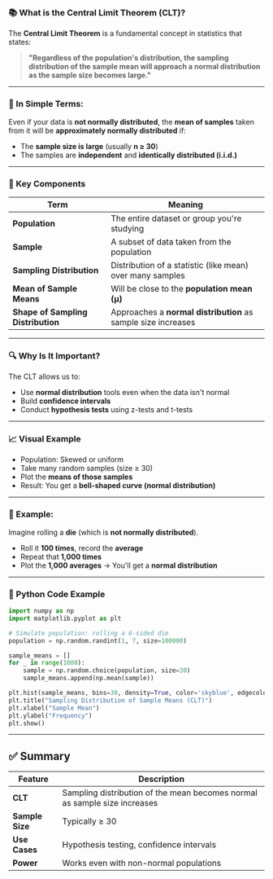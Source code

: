 ### 📚 What is the **Central Limit Theorem (CLT)?**

The **Central Limit Theorem** is a fundamental concept in statistics that states:

> **"Regardless of the population's distribution, the sampling distribution of the sample mean will approach a normal distribution as the sample size becomes large."**

---

### 🧠 In Simple Terms:

Even if your data is **not normally distributed**, the **mean of samples** taken from it will be **approximately normally distributed** if:

* The **sample size is large** (usually **n ≥ 30**)
* The samples are **independent** and **identically distributed (i.i.d.)**

---

### 🧪 Key Components

| Term                               | Meaning                                                       |
| ---------------------------------- | ------------------------------------------------------------- |
| **Population**                     | The entire dataset or group you're studying                   |
| **Sample**                         | A subset of data taken from the population                    |
| **Sampling Distribution**          | Distribution of a statistic (like mean) over many samples     |
| **Mean of Sample Means**           | Will be close to the **population mean (μ)**                  |
| **Shape of Sampling Distribution** | Approaches a **normal distribution** as sample size increases |

---

### 🔍 Why Is It Important?

The CLT allows us to:

* Use **normal distribution** tools even when the data isn't normal
* Build **confidence intervals**
* Conduct **hypothesis tests** using z-tests and t-tests

---

### 📈 Visual Example

* Population: Skewed or uniform
* Take many random samples (size ≥ 30)
* Plot the **means of those samples**
* Result: You get a **bell-shaped curve (normal distribution)**

---

### 📐 Example:

Imagine rolling a **die** (which is **not normally distributed**).

* Roll it **100 times**, record the **average**
* Repeat that **1,000 times**
* Plot the **1,000 averages** → You'll get a **normal distribution**

---

### 🧪 Python Code Example

```python
import numpy as np
import matplotlib.pyplot as plt

# Simulate population: rolling a 6-sided die
population = np.random.randint(1, 7, size=100000)

sample_means = []
for _ in range(1000):
    sample = np.random.choice(population, size=30)
    sample_means.append(np.mean(sample))

plt.hist(sample_means, bins=30, density=True, color='skyblue', edgecolor='black')
plt.title("Sampling Distribution of Sample Means (CLT)")
plt.xlabel("Sample Mean")
plt.ylabel("Frequency")
plt.show()
```

---

## ✅ Summary

| Feature         | Description                                                               |
| --------------- | ------------------------------------------------------------------------- |
| **CLT**         | Sampling distribution of the mean becomes normal as sample size increases |
| **Sample Size** | Typically ≥ 30                                                            |
| **Use Cases**   | Hypothesis testing, confidence intervals                                  |
| **Power**       | Works even with non-normal populations                                    |
